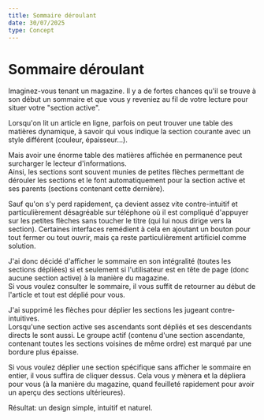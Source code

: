 ```yaml
---
title: Sommaire déroulant
date: 30/07/2025
type: Concept
---
```


# Sommaire déroulant

Imaginez-vous tenant un magazine. Il y a de fortes chances qu'il se trouve à son début un sommaire et que vous y reveniez au fil de votre lecture pour situer votre "section active".  
  
Lorsqu'on lit un article en ligne, parfois on peut trouver une table des matières dynamique, à savoir qui vous indique la section courante avec un style différent (couleur, épaisseur...).  
  
Mais avoir une énorme table des matières affichée en permanence peut surcharger le lecteur d'informations.  
Ainsi, les sections sont souvent munies de petites flèches permettant de dérouler les sections et le font automatiquement pour la section active et ses parents (sections contenant cette dernière).  
  
Sauf qu'on s'y perd rapidement, ça devient assez vite contre-intuitif et particulièrement désagréable sur téléphone où il est compliqué d'appuyer sur les petites flèches sans toucher le titre (qui lui nous dirige vers la section). Certaines interfaces remédient à cela en ajoutant un bouton pour tout fermer ou tout ouvrir, mais ça reste particulièrement artificiel comme solution.  
  
J'ai donc décidé d'afficher le sommaire en son intégralité (toutes les sections dépliées) si et seulement si l'utilisateur est en tête de page (donc aucune section active) à la manière du magazine.  
Si vous voulez consulter le sommaire, il vous suffit de retourner au début de l'article et tout est déplié pour vous.  
  
J'ai supprimé les flèches pour déplier les sections les jugeant contre-intuitives.  
Lorsqu'une section active ses ascendants sont dépliés et ses descendants directs le sont aussi. Le groupe actif (contenu d'une section ascendante, contenant toutes les sections voisines de même ordre) est marqué par une bordure plus épaisse.  
  
Si vous voulez déplier une section spécifique sans afficher le sommaire en entier, il vous suffira de cliquer dessus. Cela vous y mènera et la dépliera pour vous (à la manière du magazine, quand feuilleté rapidement pour avoir un aperçu des sections ultérieures).  
  
Résultat: un design simple, intuitif et naturel.